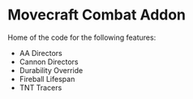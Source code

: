# Movecraft Combat Addon
 
Home of the code for the following features:
 - AA Directors
 - Cannon Directors
 - Durability Override
 - Fireball Lifespan
 - TNT Tracers